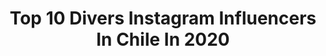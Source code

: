 ---
title: Top 10 Divers Instagram Influencers In Chile In 2020
description: >-
  Find top divers Instagram influencers in Chile in 2020. Most popular hashtags: #cuarentena #diversion #meme #risa.
platform: Instagram
hits: 37
text_top: Identify the top-rated Instagram profiles on inBeat.
text_bottom: inBeat holds 37 Instagram influencers like this in Chile for you to pitch.
profiles:
  - username: "cncopandita373"
    fullname: >-
      ⚪Cnco-Pandita373⚪
    bio: >-
      📌 CNCO URUGUAY 👑LOS SUEÑOS SE HACEN REALIDAD 👑 🎈 Estoy aquí por diversión 📌Soy como Zabdiel, aparezco cada 100 años
    location: "Chile"
    followers: 8485
    engagement: 2327
    commentsToLikes: 0.006704
    id: ck15rfz3g7qn90i19t20rrb8z
    verified: false
    hashtags: "#svl, #svlcnco, #reggaetonlentoremix, #reggaetonlento"
  - username: "mieeel2020"
    fullname: >-
      Cecilia Fuentes
    bio: >-
      #makeupmiel🐝🌻 #técnicosocial💙 @sesionesdelcorte 🎶 #diversidad #pride🌈
    location: "Chile"
    followers: 5925
    engagement: 287
    commentsToLikes: 0.061924
    id: ck14guerz72v70i195ufsmf8l
    verified: false
    hashtags: "#pride, #bluestyle, #bluehair, #colores"
  - username: "tallasparatodes"
    fullname: >-
      TallasParaTodes | BodyPosiTour
    bio: >-
      ✊🏽 Visibilizando cuerpos reales ✈️ #BodyPosiTour 👈🏽 📢 Espacio Seguro 🏳️‍🌈 Inclusión & Diversidad #TallasParaTodes
    location: "Chile"
    followers: 23535
    engagement: 697
    commentsToLikes: 0.037236
    id: ck13a47tdojw80i19tr3xgtqv
    verified: false
    hashtags: "#bodypositour, #valdivia, #tallasparatodes, #iquique"
  - username: "colorvibe5krd"
    fullname: >-
      Color Vibe 5K Rep. Dominicana
    bio: >-
      ¡Carrera de pura diversión y colorido en la República Dominicana! PRÓXIMO EVENTO❗️Santiago 2020 🏃🏻‍♀️🏃🏽‍♂️
    location: "Chile"
    followers: 43067
    engagement: 128
    commentsToLikes: 0.019040
    id: ck5hgqnfv483l0i11gjifc1vq
    verified: false
    hashtags: "#chocoricacolorvibe, #traetucolor, #colorvibers, #santiago"
  - username: "lacate_cl"
    fullname: >-
      ʟᴀᴄᴀᴛᴇ ★
    bio: >-
      ☆𝗖𝗨𝗘𝗡𝗧𝗔 𝗢𝗙𝗜𝗖𝗜𝗔𝗟☆ ⋆ 𝗟𝗼𝗰𝘂𝘁𝗼𝗿𝗮 𝗽𝗿𝗼𝗳𝗲𝘀𝗶𝗼𝗻𝗮𝗹 ⋆ 𝗗𝗶𝗴𝗶𝘁𝗮𝗹 𝗜𝗻𝗳𝗹𝘂𝗲𝗻𝗰𝗲𝗿 ⋆ 𝗘𝗺𝗯𝗮𝗷𝗮𝗱𝗼𝗿𝗮: @adecco_chile ⋆ #catelovers💘 ⋆ 𝖀𝖓 🌎 𝖘𝖎𝖓 🚧
    location: "Chile"
    followers: 30131
    engagement: 326
    commentsToLikes: 0.031937
    id: ck6ti8mbq08yk0j718xgva2tu
    verified: false
    hashtags: "#catelovers, #diversidad, #felizmiercoles, #lacatetesaluda"
  - username: "les_traigo_memes"
    fullname: >-
      Les_traigo_memes
    bio: >-
      🔹️20/ene/2019🔹️ Les traigo paz.. Les traigo memes Publico todos los días 100% Simpsons
    location: "Chile"
    followers: 63557
    engagement: 845
    commentsToLikes: 0.011551
    id: ckap225vxx2020i78r2wo7wex
    verified: false
    hashtags: "#lossimpson, #twittermemes, #humoramarillo, #memesenespa"
  - username: "riborro"
    fullname: >-
      Riborro Memes
    bio: >-
      👉Seguime, no te vas arrepentir 🐱 Contenido diario Subo todo tipo de memes, te la vas a pasar bien 😝 ACTIVA LAS NOTIFICACIONES 🛎
    location: "Chile"
    followers: 39123
    engagement: 1338
    commentsToLikes: 0.008328
    id: ckap3cpid2id80i782y7301hm
    verified: false
    hashtags: ""
  - username: "lovesick.fangirl"
    fullname: >-
      b a s u r a  m e n t a l ♡
    bio: >-
      📌 | 08/12/17 🎬 | Contenido random, libros, películas y series. 💫 | Si me sigues te doy una galleta (y memes todos los días) ❤
    location: "Chile"
    followers: 20748
    engagement: 1049
    commentsToLikes: 0.006582
    id: ckap5dmh7b78h0i78lmsokp3i
    verified: false
    hashtags: "#theumbrellaacademy, #netflix, #divertido, #meme"
  - username: "sofiacamaradiva"
    fullname: >-
      SofíaCamará
    bio: >-
      Diva del Transformismo Argentino en el Mundo, Mesias Multifacetica del Arte Integral, 8 veces Reina SABÉLO 👑 ️ Vida en: www.sofiacamara.com Obra en :⬇
    location: "Chile"
    followers: 102478
    engagement: 67
    commentsToLikes: 0.014557
    id: ck6u5b9rs8mqx0j71h29sgk6z
    verified: true
    hashtags: "#reinadereinas, #ladyboy, #thequeen, #diversidad"
  - username: "telefericosantiago"
    fullname: >-
      Teleférico Santiago
    bio: >-
      Ven a #SantiagodeChile y disfruta desde las alturas en el #TelefericoSantiago 🚡 A pasos del Metro Pedro de Valdivia, al lado del @parqueaventura.cl
    location: "Chile"
    followers: 35082
    engagement: 42
    commentsToLikes: 0.037774
    id: ck5q2dwuafj0j0i11b247gnnc
    verified: false
    hashtags: "#cerrosancristobal, #ni, #instachile, #marzo"
---